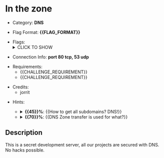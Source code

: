 # In the zone 

<!-- crypto, forensics, osint, reversing, stegano, websec, misc -->
* Category: **DNS**

<!-- * "uhctf{...}": must match regex "uhctf{([a-z0-9]+-)*[0-9a-f]{6}}" -->
<!-- * "free-form": anything goes, mention in description what to look for -->
* Flag Format: **{{FLAG_FORMAT}}**

<!-- {{FLAG_TYPE}} can be "static" or "regex" -->
* Flags: <details><summary>CLICK TO SHOW</summary><ul><ul>
<li>{{uhctf}}: <code>uhctf{Y8PvxCi4fRiearrb}
</code></li>
</ul></ul></details>

<!-- If you can give a single link, hostname, or one-line connection
instructions, use this built-in feature. If things are more complicated, leave
this empty and explain everything in the description instead. -->
* Connection Info: **port 80 tcp, 53 udp**

<!-- Use the challenge's display names, not the folder names -->
* Requirements:
    * {{CHALLENGE_REQUIREMENT}}
    * {{CHALLENGE_REQUIREMENT}}

<!-- Only enter people's first name in lowercase, it will be changed later -->
* Credits:
    * jorrit

<!-- {{HINT_COST}} is a percentage of the challenge's total value -->
<!-- {{HINT_DESCRIPTION}} explains what exactly the hint will help with -->
* Hints: <ul><ul>
<li><details>
    <summary><strong>{{45}}%</strong>: {{How to get all subdomains? DNS!}}</summary>
    {{HINT}}
</details></li>
<li><details>
    <summary><strong>{{70}}%</strong>: {{DNS Zone transfer is used for what?}}</summary>
    {{HINT}}
</details></li>
</ul></ul>

## Description
<!-- HTML can be used here if needed -->
This is a secret development server, all our projects are secured with DNS. No hacks possible.